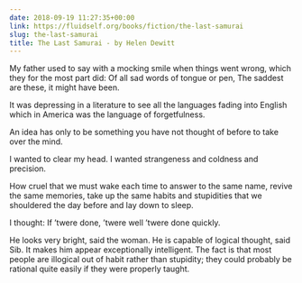 ```yaml
---
date: 2018-09-19 11:27:35+00:00
link: https://fluidself.org/books/fiction/the-last-samurai
slug: the-last-samurai
title: The Last Samurai - by Helen Dewitt
---
```


My father used to say with a mocking smile when things went wrong, which they for the most part did: Of all sad words of tongue or pen, The saddest are these, it might have been.

It was depressing in a literature to see all the languages fading into English which in America was the language of forgetfulness.

An idea has only to be something you have not thought of before to take over the mind.

I wanted to clear my head. I wanted strangeness and coldness and precision.

How cruel that we must wake each time to answer to the same name, revive the same memories, take up the same habits and stupidities that we shouldered the day before and lay down to sleep.

I thought: If ’twere done, ’twere well ’twere done quickly.

He looks very bright, said the woman. He is capable of logical thought, said Sib. It makes him appear exceptionally intelligent. The fact is that most people are illogical out of habit rather than stupidity; they could probably be rational quite easily if they were properly taught.
